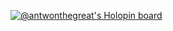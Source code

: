 [![@antwonthegreat's Holopin board](https://holopin.me/antwonthegreat)](https://holopin.io/@antwonthegreat)
